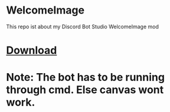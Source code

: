 # WelcomeImage
This repo ist about my Discord Bot Studio WelcomeImage mod

# [Download](https://github.com/PlayboyPrime/WelcomeImage/releases/tag/v1.0.1)

# Note: The bot has to be running through cmd. Else canvas wont work.
